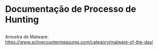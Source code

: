 # Documentação de Processo de Hunting

##

Amostra de Malware: https://www.activecountermeasures.com/category/malware-of-the-day/
